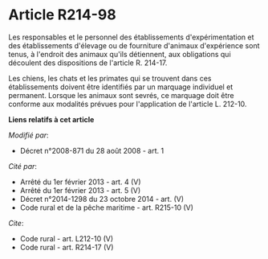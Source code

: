 # Article R214-98

Les responsables et le personnel des établissements d'expérimentation et des établissements d'élevage ou de fourniture
d'animaux d'expérience sont tenus, à l'endroit des animaux qu'ils détiennent, aux obligations qui découlent des dispositions
de l'article R. 214-17. 

Les chiens, les chats et les primates qui se trouvent dans ces établissements doivent être identifiés par un marquage
individuel et permanent. Lorsque les animaux sont sevrés, ce marquage doit être conforme aux modalités prévues pour
l'application de l'article L. 212-10.

**Liens relatifs à cet article**

_Modifié par_:

  - Décret n°2008-871 du 28 août 2008 - art. 1

_Cité par_:

  - Arrêté du 1er février 2013 - art. 4 (V)
  - Arrêté du 1er février 2013 - art. 5 (V)
  - Décret n°2014-1298 du 23 octobre 2014 - art. (V)
  - Code rural et de la pêche maritime - art. R215-10 (V)

_Cite_:

  - Code rural - art. L212-10 (V)
  - Code rural - art. R214-17 (V)
